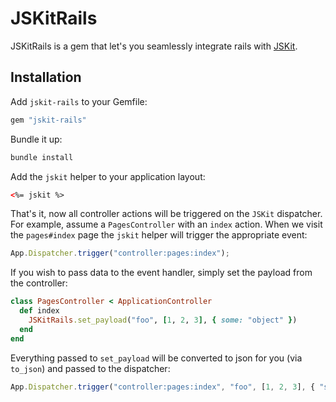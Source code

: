 JSKitRails
==========

JSKitRails is a gem that let's you seamlessly integrate rails with [JSKit](https://github.com/daytonn/jskit).

Installation
------------

Add `jskit-rails` to your Gemfile:

```rb
gem "jskit-rails"
```

Bundle it up:

```sh
bundle install
```

Add the `jskit` helper to your application layout:

```html
<%= jskit %>
```

That's it, now all controller actions will be triggered on the `JSKit` dispatcher. For example, assume a `PagesController` with an `index` action. When we visit the `pages#index` page the `jskit` helper will trigger the appropriate event:

```js
App.Dispatcher.trigger("controller:pages:index");
```

If you wish to pass data to the event handler, simply set the payload from the controller:

```rb
class PagesController < ApplicationController
  def index
    JSKitRails.set_payload("foo", [1, 2, 3], { some: "object" })
  end
end
```

Everything passed to `set_payload` will be converted to json for you (via `to_json`) and passed to the dispatcher:

```js
App.Dispatcher.trigger("controller:pages:index", "foo", [1, 2, 3], { "some": "object" });
```
